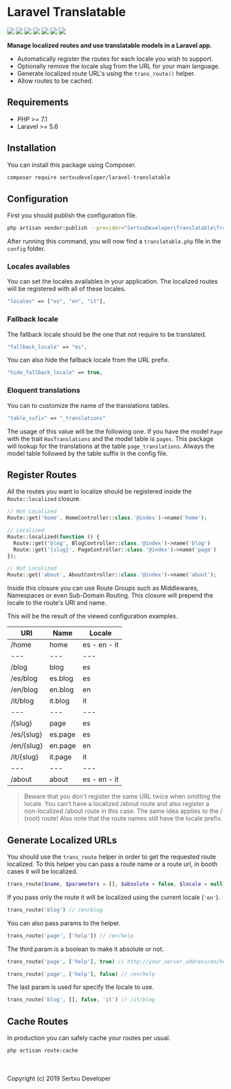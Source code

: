 # Laravel Translatable
![](https://img.shields.io/github/v/release/sertxudeveloper/laravel-translatable) ![](https://img.shields.io/github/license/sertxudeveloper/laravel-translatable) ![](https://img.shields.io/librariesio/github/sertxudeveloper/laravel-translatable) ![](https://img.shields.io/github/repo-size/sertxudeveloper/laravel-translatable) ![](https://img.shields.io/packagist/dt/sertxudeveloper/laravel-translatable) ![](https://img.shields.io/github/issues/sertxudeveloper/laravel-translatable) ![](https://img.shields.io/packagist/php-v/sertxudeveloper/laravel-translatable)

**Manage localized routes and use translatable models in a Laravel app.**
 - Automatically register the routes for each locale you wish to support.
 - Optionally remove the locale slug from the URL for your main language.
 - Generate localized route URL's using the ``trans_route()`` helper.
 - Allow routes to be cached.

## Requirements
  - PHP >= 7.1
  - Laravel >= 5.6

## Installation
You can install this package using Composer.

```sh
composer require sertxudeveloper/laravel-translatable
```

## Configuration
First you should publish the configuration file.

```sh
php artisan vendor:publish --provider="SertxuDeveloper\Translatable\TranslatableServiceProvider" --tag="config"
```

After running this command, you will now find a ``translatable.php`` file in the ``config`` folder.


### Locales availables
You can set the locales availables in your application. The localized routes will be registered with all of these locales.

```php
"locales" => ["es", "en", "it"],
```
### Fallback locale
The fallback locale should be the one that not require to be translated.

```php
"fallback_locale" => "es",
```
You can also hide the fallback locale from the URL prefix.

```php
"hide_fallback_locale" => true,
```

### Eloquent translations
You can to customize the name of the translations tables.

```php
"table_sufix" => "_translations"
```

The usage of this value will be the following one. If you have the model ``Page`` with the trait ``HasTranslations`` and the model table is ``pages``. This package will lookup for the translations at the table ``page_translations``. Always the model table followed by the table suffix in the config file.

## Register Routes
All the routes you want lo localize should be registered inside the ``Route::localized`` closure.

```php
// Not Localized
Route::get('home', HomeController::class.'@index')->name('home');

// Localized
Route::localized(function () {
  Route::get('blog', BlogController::class.'@index')->name('blog')
  Route::get('{slug}', PageController::class.'@index')->name('page')
});

// Not Localized
Route::get('about', AboutController::class.'@index')->name('about');
```

Inside this closure you can use Route Groups such as Middlewares, Namespaces or even Sub-Domain Routing. This closure will prepend the locale to the route's URI and name.

This will be the result of the viewed configuration examples.

| URI | Name | Locale |
| --- | --- | --- |
| /home | home | es - en - it |
| --- | --- | --- |
| /blog | blog | es |
| /es/blog | es.blog | es |
| /en/blog | en.blog | en |
| /it/blog | it.blog | it |
| --- | --- | --- |
| /{slug} | page | es |
| /es/{slug} | es.page | es |
| /en/{slug} | en.page | en |
| /it/{slug} | it.page | it |
| --- | --- | --- |
| /about | about | es - en - it |

> Beware that you don't register the same URL twice when omitting the locale. You can't have a localized /about route and also register a non-localized /about route in this case. The same idea applies to the / (root) route! Also note that the route names still have the locale prefix.

## Generate Localized URLs
You should use the ``trans_route`` helper in order to get the requested route localized. To this helper you can pass a route name or a route url, in booth cases it will be localized.

```php
trans_route($name, $parameters = [], $absolute = false, $locale = null)
```

If you pass only the route it will be localized using the current locale (``'en'``).

```php
trans_route('blog') // /en/blog
```

You can also pass params to the helper.

```php
trans_route('page', ['help']) // /en/help
```

The third param is a boolean to make it absolute or not.

```php
trans_route('page', ['help'], true) // http://your_server_address/en/help
```

```php
trans_route('page', ['help'], false) // /en/help
```

The last param is used for specify the locale to use.

```php
trans_route('blog', [], false, 'it') // /it/blog
```

## Cache Routes
In production you can safely cache your routes per usual.

```sh
php artisan route:cache
```
<br><br>
Copyright (c) 2019 Sertxu Developer
